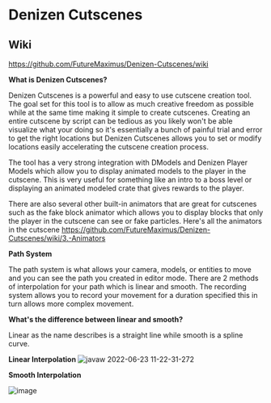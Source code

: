 # Denizen Cutscenes

## Wiki

https://github.com/FutureMaximus/Denizen-Cutscenes/wiki

**What is Denizen Cutscenes?**

Denizen Cutscenes is a powerful and easy to use cutscene creation tool. The goal set for this tool is to allow as much creative freedom as possible while at the same time making it simple to create cutscenes. Creating an entire cutscene by script can be tedious as you likely won't be able visualize what your doing so it's essentially a bunch of painful trial and error to get the right locations but Denizen Cutscenes allows you to set or modify locations easily accelerating the cutscene creation process.

The tool has a very strong integration with DModels and Denizen Player Models which allow you to display animated models to the player in the cutscene. This is very useful for something like an intro to a boss level or displaying an animated modeled crate that gives rewards to the player.

There are also several other built-in animators that are great for cutscenes such as the fake block animator which allows you to display blocks that only the player in the cutscene can see or fake particles. Here's all the animators in the cutscene https://github.com/FutureMaximus/Denizen-Cutscenes/wiki/3.-Animators

**Path System**

The path system is what allows your camera, models, or entities to move and you can see the path you created in editor mode.
There are 2 methods of interpolation for your path which is linear and smooth. The recording system allows you to record your movement for a duration specified this in turn allows more complex movement.

**What's the difference between linear and smooth?**

Linear as the name describes is a straight line while smooth is a spline curve.

**Linear Interpolation**
![javaw 2022-06-23 11-22-31-272](https://user-images.githubusercontent.com/97306922/175368251-5b9535ba-570a-41ef-9e6f-81ab3fb76967.jpg)


**Smooth Interpolation**

![image](https://user-images.githubusercontent.com/97306922/175367677-dbd03efb-7b43-46e8-8c4d-8640e3a2cb24.png)
